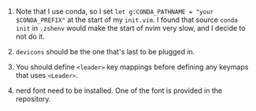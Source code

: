 1. Note that I use conda, so I set `let g:CONDA_PATHNAME = "your $CONDA_PREFIX"` at the start
of my `init.vim`. I found that source `conda init` in `.zshenv` would
make the start of nvim very slow, and I decide to not do it.

2. `devicons` should be the one that's last to be plugged in.

3. You should define `<leader>` key mappings before defining any keymaps that uses `<Leader>`.

4. nerd font need to be installed. One of the font is provided in the repository.
